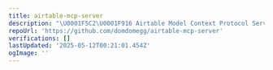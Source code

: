 ```yaml
---
title: airtable-mcp-server
description: "\U0001F5C2️\U0001F916 Airtable Model Context Protocol Server, for allowing AI systems to interact with your Airtable bases"
repoUrl: 'https://github.com/domdomegg/airtable-mcp-server'
verifications: []
lastUpdated: '2025-05-12T00:21:01.454Z'
ogImage: ''
---
```


